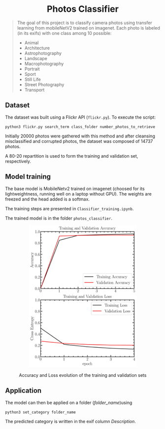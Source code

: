 <h1 align=center style=""> Photos Classifier  </h1>
    <blockquote> 
        The goal of this project is to classify camera photos using transfer learning from mobileNetV2 trained on imagenet. Each photo is labeled (in its exifs) with one class among 10 possible: 
        <ul>
            <li> Animal
            <li> Architecture
            <li> Astrophotography
            <li> Landscape
            <li> Macrophotography
            <li> Portrait
            <li> Sport
            <li> Still Life
            <li> Street Photography
            <li> Transport
        </ul>
    </blockquote>

## Dataset
The dataset was built using a Flickr API (`flickr.py`).
To execute the script:
```
python3 flickr.py search_term class_folder number_photos_to_retrieve
```

Initially $20000$ photos were gathered with this method and after cleansing misclassified and corrupted photos, the dataset was composed of $14737$ photos.

A 80-20 repartition is used to form the training and validation set, respectively. 

## Model training
The base model is MobileNetv2 trained on imagenet (choosed for its lightweightness, running well on a laptop without GPU).
The weights are freezed and the head added is a softmax.
 
 The training steps are presented in `Classifier_training.ipynb`.
 
 The trained model is in the folder `photos_classifier`.
<p align="center">
<img src="accuracy_loss.jpg" width="350" class="center">
<p align="center"> Accuracy and Loss evolution of the training and validation sets </p>
</p>

## Application

The model can then be applied on a folder (*folder_name*)using 
```
python3 set_category folder_name
```

The predicted category is written in the exif column *Description*.

